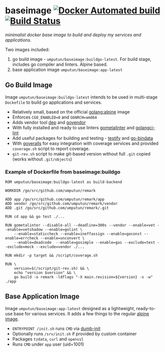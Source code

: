 # baseimage [![Docker Automated build](https://img.shields.io/docker/automated/jrottenberg/ffmpeg.svg)](https://hub.docker.com/r/umputun/baseimage/) [![Build Status](https://travis-ci.org/umputun/baseimage.svg?branch=master)](https://travis-ci.org/umputun/baseimage)

_minimalist docker base image to build and deploy my services and applications._

Two images included:

1. go build image - `umputun/baseimage:buildgo-latest`. For build stage, includes go compiler and linters. Alpine based.
2. base application image `umputun/baseimage:app-latest`

## Go Build Image

Image `umputun/baseimage:buildgo-latest` intends to be used in multi-stage `Dockefile` to build go applications and services.

* Relatively small, based on the official [golang:alpine](https://hub.docker.com/_/golang/) image
* Enforces `CGO_ENABLED=0` and `GOARCH=amd64`
* Adds vendor tool [dep](https://github.com/golang/dep) and [govendor](https://github.com/kardianos/govendor)
* With fully installed and ready to use linters [gometalinter](https://github.com/alecthomas/gometalinter) and [golangci-lint](https://github.com/golangci/golangci-lint)
* Add useful packages for building and testing - [testify](https://github.com/stretchr/testify) and [go-bindata](https://github.com/jteeuwen/go-bindata)
* With [goveralls](https://github.com/mattn/goveralls) for easy integration with coverage services and provided `coverage.sh` script to report coverage.
* `git-rev.sh` script to make git-based version without full `.git` copied (works without `.git/objects`)

### Example of Dockerfile from baseimage:buildgo 

```docker
ROM umputun/baseimage:buildgo-latest as build-backend

WORKDIR /go/src/github.com/umputun/remark

ADD app /go/src/github.com/umputun/remark/app
ADD vendor /go/src/github.com/umputun/remark/vendor
ADD .git /go/src/github.com/umputun/remark/.git

RUN cd app && go test ./...

RUN gometalinter --disable-all --deadline=300s --vendor --enable=vet --enable=vetshadow --enable=golint \
    --enable=staticcheck --enable=ineffassign --enable=goconst --enable=errcheck --enable=unconvert \
    --enable=deadcode  --enable=gosimple --enable=gas --exclude=test --exclude=mock --exclude=vendor ./...

RUN mkdir -p target && /script/coverage.sh

RUN \
    version=$(/script/git-rev.sh) && \
    echo "version $version" && \  
    go build -o remark -ldflags "-X main.revision=${version} -s -w" ./app
```

## Base Application Image

Image `umputun/baseimage:app-latest` designed as a lightweight, ready-to-use base for various services. It adds a few things to the regular [alpine image](https://hub.docker.com/_/alpine/).

* `ENTRYPOINT /init.sh` runs `CMD` via [dumb-init](https://github.com/Yelp/dumb-init/)
* Optionally runs `/srv/init.sh` if provided by custom container
* Packages `tzdata`, `curl` and `openssl`
* Runs `CMD` under `app` user (uid=1001)
